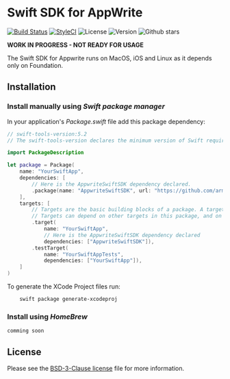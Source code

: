 # Swift SDK for AppWrite

[![Build Status](https://travis-ci.com/armino-dev/appwrite-swift-sdk.svg?branch=master)](https://travis-ci.com/armino-dev/appwrite-swift-sdk)
[![StyleCI](https://github.styleci.io/repos/267389425/shield?branch=master)](https://github.styleci.io/repos/267389425)
![License](https://img.shields.io/github/license/appwrite/appwrite)
![Version](https://img.shields.io/badge/api%20version-0.6.1-blue.svg?v=1)
![Github stars](https://img.shields.io/github/stars/armino-dev/appwrite-swift-sdk)

**WORK IN PROGRESS - NOT READY FOR USAGE**


The Swift SDK for Appwrite runs on MacOS, iOS and Linux as it depends only on Foundation.

## Installation

### Install manually using *Swift package manager*


In your application's *Package.swift* file add this package dependency:

```swift
// swift-tools-version:5.2
// The swift-tools-version declares the minimum version of Swift required to build this package.

import PackageDescription

let package = Package(
    name: "YourSwiftApp",
    dependencies: [
        // Here is the AppwriteSwiftSDK dependency declared.
        .package(name: "AppwriteSwiftSDK", url: "https://github.com/armino-dev/appwrite-swift-sdk.git", from: "0.6.4"),
    ],
    targets: [
        // Targets are the basic building blocks of a package. A target can define a module or a test suite.
        // Targets can depend on other targets in this package, and on products in packages which this package depends on.
        .target(
            name: "YourSwiftApp",
            // Here is the AppwriteSwiftSDK dependency declared
            dependencies: ["AppwriteSwiftSDK"]),
        .testTarget(
            name: "YourSwiftAppTests",
            dependencies: ["YourSwiftApp"]),
    ]
)
```

To generate the XCode Project files run:
```bash
    swift package generate-xcodeproj
```

### Install using *HomeBrew*

    comming soon

## License

Please see the [BSD-3-Clause license](https://raw.githubusercontent.com/appwrite/appwrite/master/LICENSE) file for more information.
